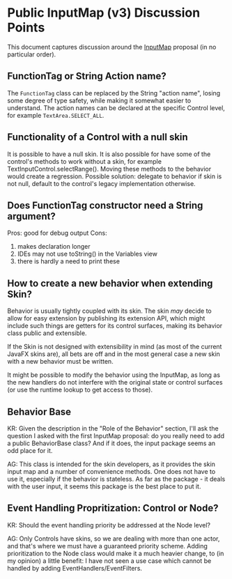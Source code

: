 # Public InputMap (v3) Discussion Points

This document captures discussion around the [InputMap](InputMapV3.md) proposal (in no particular order).


## FunctionTag or String Action name?

The `FunctionTag` class can be replaced by the String "action name", losing some degree of type safety, while
making it somewhat easier to understand.  The action names can be declared at the specific Control level,
for example `TextArea.SELECT_ALL`.



## Functionality of a Control with a null skin

It is possible to have a null skin.  It is also possible for have some of the control's methods to work without a skin, for example TextInputControl.selectRange().  Moving these methods to the behavior would create a regression.
Possible solution: delegate to behavior if skin is not null, default to the control's legacy implementation otherwise.



## Does FunctionTag constructor need a String argument?

Pros: good for debug output
Cons:
1.	makes declaration longer
2.	IDEs may not use toString() in the Variables view
3.	there is hardly a need to print these



## How to create a new behavior when extending Skin?

Behavior is usually tightly coupled with its skin.  The skin *may* decide to allow for easy extension by publishing
its extension API, which might include such things are getters for its control surfaces, making its behavior
class public and extensible.

If the Skin is not designed with extensibility in mind (as most of the current JavaFX skins are), all bets are off
and in the most general case a new skin with a new behavior must be written.

It might be possible to modify the behavior using the InputMap, as long as the new handlers do not interfere
with the original state or control surfaces (or use the runtime lookup to get access to those).


## Behavior Base

KR: Given the description in the "Role of the Behavior" section, I'll ask the question I asked with the first InputMap proposal: do you really need to add a public BehaviorBase class? And if it does, the input package seems an odd place for it.

AG: This class is intended for the skin developers, as it provides the skin input map and a number of convenience methods.
One does not have to use it, especially if the behavior is stateless.
As far as the package - it deals with the user input, it seems this package is the best place to put it.



## Event Handling Propritization: Control or Node?

KR: Should the event handling priority be addressed at the Node level?

AG: Only Controls have skins, so we are dealing with more than one actor, and that's where we must have a guaranteed priority 
scheme.
Adding prioritization to the Node class would make it a much heavier change, to (in my opinion) a little benefit: I have not seen a use case
which cannot be handled by adding EventHandlers/EventFilters.


